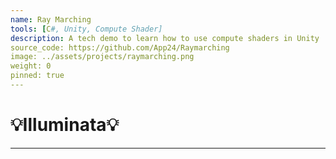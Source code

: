 ```yaml
---
name: Ray Marching
tools: [C#, Unity, Compute Shader]
description: A tech demo to learn how to use compute shaders in Unity
source_code: https://github.com/App24/Raymarching
image: ../assets/projects/raymarching.png
weight: 0
pinned: true
---
```


# 💡Illuminata💡

---

<!-- [Source Code](https://github.com/App24/Raymarching) -->
